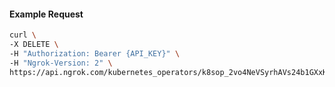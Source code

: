 <!-- Code generated for API Clients. DO NOT EDIT. -->
#### Example Request
```bash
curl \
-X DELETE \
-H "Authorization: Bearer {API_KEY}" \
-H "Ngrok-Version: 2" \
https://api.ngrok.com/kubernetes_operators/k8sop_2vo4NeVSyrhAVs24b1GXxKUlROI
